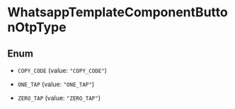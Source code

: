 

# WhatsappTemplateComponentButtonOtpType

## Enum


* `COPY_CODE` (value: `"COPY_CODE"`)

* `ONE_TAP` (value: `"ONE_TAP"`)

* `ZERO_TAP` (value: `"ZERO_TAP"`)



